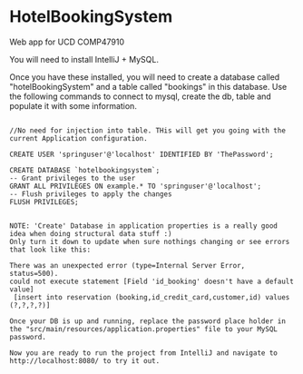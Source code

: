 # HotelBookingSystem
Web app for UCD COMP47910

You will need to install IntelliJ + MySQL.

Once you have these installed, you will need to create a database called "hotelBookingSystem" and a table called "bookings" in this database.
Use the following commands to connect to mysql, create the db, table and populate it with some information.
```

//No need for injection into table. THis will get you going with the current Application configuration.

CREATE USER 'springuser'@'localhost' IDENTIFIED BY 'ThePassword';

CREATE DATABASE `hotelbookingsystem`;
-- Grant privileges to the user
GRANT ALL PRIVILEGES ON example.* TO 'springuser'@'localhost';
-- Flush privileges to apply the changes
FLUSH PRIVILEGES;


NOTE: 'Create' Database in application properties is a really good idea when doing structural data stuff :)
Only turn it down to update when sure nothings changing or see errors that look like this:

There was an unexpected error (type=Internal Server Error, status=500).
could not execute statement [Field 'id_booking' doesn't have a default value]
 [insert into reservation (booking,id_credit_card,customer,id) values (?,?,?,?)]

Once your DB is up and running, replace the password place holder in the "src/main/resources/application.properties" file to your MySQL password.

Now you are ready to run the project from IntelliJ and navigate to http://localhost:8080/ to try it out.
